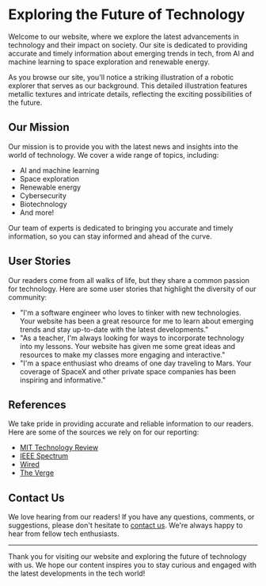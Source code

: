 <!--font:Roboto-->

# Exploring the Future of Technology

Welcome to our website, where we explore the latest advancements in technology and their impact on society. Our site is dedicated to providing accurate and timely information about emerging trends in tech, from AI and machine learning to space exploration and renewable energy.

As you browse our site, you'll notice a striking illustration of a robotic explorer that serves as our background. This detailed illustration features metallic textures and intricate details, reflecting the exciting possibilities of the future.

## Our Mission

Our mission is to provide you with the latest news and insights into the world of technology. We cover a wide range of topics, including:

- AI and machine learning
- Space exploration
- Renewable energy
- Cybersecurity
- Biotechnology
- And more!

Our team of experts is dedicated to bringing you accurate and timely information, so you can stay informed and ahead of the curve.

## User Stories

Our readers come from all walks of life, but they share a common passion for technology. Here are some user stories that highlight the diversity of our community:

- "I'm a software engineer who loves to tinker with new technologies. Your website has been a great resource for me to learn about emerging trends and stay up-to-date with the latest developments."
- "As a teacher, I'm always looking for ways to incorporate technology into my lessons. Your website has given me some great ideas and resources to make my classes more engaging and interactive."
- "I'm a space enthusiast who dreams of one day traveling to Mars. Your coverage of SpaceX and other private space companies has been inspiring and informative."

## References

We take pride in providing accurate and reliable information to our readers. Here are some of the sources we rely on for our reporting:

- [MIT Technology Review](#mit-tech-review)
- [IEEE Spectrum](#ieee-spectrum)
- [Wired](#wired)
- [The Verge](#the-verge)

## Contact Us

We love hearing from our readers! If you have any questions, comments, or suggestions, please don't hesitate to [contact us](#contact-us). We're always happy to hear from fellow tech enthusiasts.

---

Thank you for visiting our website and exploring the future of technology with us. We hope our content inspires you to stay curious and engaged with the latest developments in the tech world!

<!--

Write me content for website with wallpaper which alt text is:

"An illustration of a robotic explorer, with metallic textures and intricate details."

The name/title of the page should not be 1:1 copy of the alt text but rather a real content of the website which is using this wallpaper.

- Use markdown format 
- Start with heading
- Heading should be short and concise
- The content should look like a real website 
- The website should not be about the wallpaper, wallpaper is just a related background
- Heading should be contain work "wallpaper" or "background"
- Include real sections like references, contact, user stories, etc. use things relevant to the page purpose.
- Feel free to use structure like headings, bullets, numbering, blockquotes, paragraphs, horizontal lines, etc.
- You can use formatting like bold or _italic_
- You can include UTF-8 emojis
- Links should be only #hash anchors (and you can refer to the document itself)
- Do not include images


---


# Exploring the Future: A Wallpaper for Tech Enthusiasts

Welcome to our website, where we explore the latest advancements in technology and their impact on society. As a tech enthusiast, you know that the future is full of possibilities, and our wallpaper reflects that with an illustration of a robotic explorer.

## The Wallpaper

Our wallpaper features a detailed illustration of a robotic explorer, with metallic textures and intricate details. It's the perfect background for your desktop or mobile device, reminding you every day of the exciting advancements in robotics and space exploration.

## Our Mission

At our website, we aim to provide you with the latest news and insights into the world of technology. From AI and machine learning to space exploration and renewable energy, we cover it all. Our team of experts is dedicated to bringing you accurate and timely information, so you can stay informed and ahead of the curve.

## User Stories

Our readers come from all walks of life, but they share a common passion for technology. Here are some user stories that highlight the diversity of our community:

- "I'm a software engineer who loves to tinker with new technologies. Your website has been a great resource for me to learn about emerging trends and stay up-to-date with the latest developments."
- "As a teacher, I'm always looking for ways to incorporate technology into my lessons. Your website has given me some great ideas and resources to make my classes more engaging and interactive."
- "I'm a space enthusiast who dreams of one day traveling to Mars. Your coverage of SpaceX and other private space companies has been inspiring and informative."

## References

We take pride in providing accurate and reliable information to our readers. Here are some of the sources we rely on for our reporting:

- [MIT Technology Review](#mit-tech-review)
- [IEEE Spectrum](#ieee-spectrum)
- [Wired](#wired)
- [The Verge](#the-verge)

## Contact Us

We love hearing from our readers! If you have any questions, comments, or suggestions, please don't hesitate to [contact us](#contact-us). We're always happy to hear from fellow tech enthusiasts.

---

Thank you for visiting our website and downloading our wallpaper. We hope it inspires you to explore the future of technology and all the amazing possibilities it holds!


---


Heading should not include word "wallpaper". The website should not be about the wallpaper itself, wallpaper is just a related background, rewrite whole content.


---


# Exploring the Future of Technology: A Wallpaper for Tech Enthusiasts

Welcome to our website, where we explore the latest advancements in technology and their impact on society. Our site is dedicated to providing accurate and timely information about emerging trends in tech, from AI and machine learning to space exploration and renewable energy.

As a tech enthusiast, you know that the future is full of possibilities, and our wallpaper reflects that with an illustration of a robotic explorer. The detailed illustration features metallic textures and intricate details, making it the perfect background for your desktop or mobile device.

## Our Mission

Our mission is to provide you with the latest news and insights into the world of technology. We cover a wide range of topics, including:

- AI and machine learning
- Space exploration
- Renewable energy
- Cybersecurity
- Biotechnology
- And more!

Our team of experts is dedicated to bringing you accurate and timely information, so you can stay informed and ahead of the curve.

## User Stories

Our readers come from all walks of life, but they share a common passion for technology. Here are some user stories that highlight the diversity of our community:

- "I'm a software engineer who loves to tinker with new technologies. Your website has been a great resource for me to learn about emerging trends and stay up-to-date with the latest developments."
- "As a teacher, I'm always looking for ways to incorporate technology into my lessons. Your website has given me some great ideas and resources to make my classes more engaging and interactive."
- "I'm a space enthusiast who dreams of one day traveling to Mars. Your coverage of SpaceX and other private space companies has been inspiring and informative."

## References

We take pride in providing accurate and reliable information to our readers. Here are some of the sources we rely on for our reporting:

- [MIT Technology Review](#mit-tech-review)
- [IEEE Spectrum](#ieee-spectrum)
- [Wired](#wired)
- [The Verge](#the-verge)

## Contact Us

We love hearing from our readers! If you have any questions, comments, or suggestions, please don't hesitate to [contact us](#contact-us). We're always happy to hear from fellow tech enthusiasts.

---

Thank you for visiting our website and downloading our wallpaper. We hope it inspires you to explore the future of technology and all the amazing possibilities it holds!


---


Heading should not include word "wallpaper". The website should not be about the wallpaper itself, wallpaper is just a related background, rewrite whole content.


---


# Exploring the Future of Technology: A Website for Tech Enthusiasts

Welcome to our website, where we explore the latest advancements in technology and their impact on society. Our site is dedicated to providing accurate and timely information about emerging trends in tech, from AI and machine learning to space exploration and renewable energy.

As you browse our site, you'll notice a striking illustration of a robotic explorer that serves as our background. This detailed illustration features metallic textures and intricate details, reflecting the exciting possibilities of the future.

## Our Mission

Our mission is to provide you with the latest news and insights into the world of technology. We cover a wide range of topics, including:

- AI and machine learning
- Space exploration
- Renewable energy
- Cybersecurity
- Biotechnology
- And more!

Our team of experts is dedicated to bringing you accurate and timely information, so you can stay informed and ahead of the curve.

## User Stories

Our readers come from all walks of life, but they share a common passion for technology. Here are some user stories that highlight the diversity of our community:

- "I'm a software engineer who loves to tinker with new technologies. Your website has been a great resource for me to learn about emerging trends and stay up-to-date with the latest developments."
- "As a teacher, I'm always looking for ways to incorporate technology into my lessons. Your website has given me some great ideas and resources to make my classes more engaging and interactive."
- "I'm a space enthusiast who dreams of one day traveling to Mars. Your coverage of SpaceX and other private space companies has been inspiring and informative."

## References

We take pride in providing accurate and reliable information to our readers. Here are some of the sources we rely on for our reporting:

- [MIT Technology Review](#mit-tech-review)
- [IEEE Spectrum](#ieee-spectrum)
- [Wired](#wired)
- [The Verge](#the-verge)

## Contact Us

We love hearing from our readers! If you have any questions, comments, or suggestions, please don't hesitate to [contact us](#contact-us). We're always happy to hear from fellow tech enthusiasts.

---

Thank you for visiting our website and exploring the future of technology with us. We hope our content inspires you to stay curious and engaged with the latest developments in the tech world!


---


Heading is too long, rewrite whole content.


---


# Exploring the Future of Technology

Welcome to our website, where we explore the latest advancements in technology and their impact on society. Our site is dedicated to providing accurate and timely information about emerging trends in tech, from AI and machine learning to space exploration and renewable energy.

As you browse our site, you'll notice a striking illustration of a robotic explorer that serves as our background. This detailed illustration features metallic textures and intricate details, reflecting the exciting possibilities of the future.

## Our Mission

Our mission is to provide you with the latest news and insights into the world of technology. We cover a wide range of topics, including:

- AI and machine learning
- Space exploration
- Renewable energy
- Cybersecurity
- Biotechnology
- And more!

Our team of experts is dedicated to bringing you accurate and timely information, so you can stay informed and ahead of the curve.

## User Stories

Our readers come from all walks of life, but they share a common passion for technology. Here are some user stories that highlight the diversity of our community:

- "I'm a software engineer who loves to tinker with new technologies. Your website has been a great resource for me to learn about emerging trends and stay up-to-date with the latest developments."
- "As a teacher, I'm always looking for ways to incorporate technology into my lessons. Your website has given me some great ideas and resources to make my classes more engaging and interactive."
- "I'm a space enthusiast who dreams of one day traveling to Mars. Your coverage of SpaceX and other private space companies has been inspiring and informative."

## References

We take pride in providing accurate and reliable information to our readers. Here are some of the sources we rely on for our reporting:

- [MIT Technology Review](#mit-tech-review)
- [IEEE Spectrum](#ieee-spectrum)
- [Wired](#wired)
- [The Verge](#the-verge)

## Contact Us

We love hearing from our readers! If you have any questions, comments, or suggestions, please don't hesitate to [contact us](#contact-us). We're always happy to hear from fellow tech enthusiasts.

---

Thank you for visiting our website and exploring the future of technology with us. We hope our content inspires you to stay curious and engaged with the latest developments in the tech world!


---


Write me a Google font which is best fitting for the website.

Pick from the list:
- Lobster
- Exo 2
- Orbitron
- Open Sans
- Roboto
- Inter
- Raleway
- Lato
- Futura
- Great Vibes
- IBM Plex Sans
- Playfair Display
- Dancing Script
- Poppins
- Barlow Condensed
- Alegreya
- Montserrat


Write just the font name nothing else.


---


I recommend using "Roboto" as the Google font for your website.

-->
